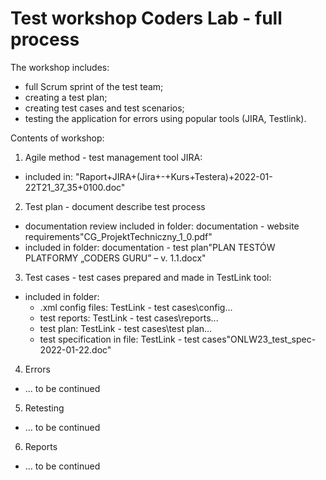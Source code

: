 # Test workshop Coders Lab - full process
 
 The workshop includes:
- full Scrum sprint of the test team;
- creating a test plan;
- creating test cases and test scenarios;
- testing the application for errors using popular tools (JIRA, Testlink).

Contents of workshop:
1. Agile method - test management tool JIRA:
- included in: "Raport+JIRA+(Jira+-+Kurs+Testera)+2022-01-22T21_37_35+0100.doc"
2. Test plan - document describe test process
- documentation review included in folder: documentation - website requirements\"CG_ProjektTechniczny_1_0.pdf"
- included in folder: documentation - test plan\"PLAN TESTÓW PLATFORMY „CODERS GURU” – v. 1.1.docx"
3. Test cases - test cases prepared and made in TestLink tool:
- included in folder: 
    - .xml config files: TestLink - test cases\config\...
    - test reports: TestLink - test cases\reports\...
    - test plan: TestLink - test cases\test plan\...
    - test specification in file: TestLink - test cases\"ONLW23_test_spec-2022-01-22.doc"
4. Errors
- ... to be continued
5. Retesting
- ... to be continued
6. Reports
- ... to be continued

